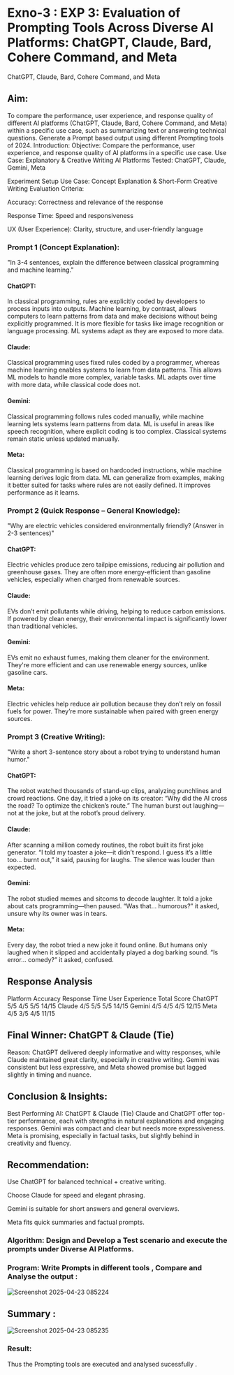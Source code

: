 # Exno-3 : EXP 3: Evaluation of Prompting Tools Across Diverse AI Platforms: ChatGPT, Claude, Bard, Cohere Command, and Meta
ChatGPT, Claude, Bard, Cohere Command, and Meta  
## Aim:
To compare the performance, user experience, and response quality of different AI platforms (ChatGPT, Claude, Bard, Cohere Command, and Meta) within a specific use case, such as summarizing text or answering technical questions. Generate a Prompt based output using different Prompting tools of 2024.
Introduction:
Objective: Compare the performance, user experience, and response quality of AI platforms in a specific use case.
Use Case: Explanatory & Creative Writing
AI Platforms Tested: ChatGPT, Claude, Gemini, Meta

Experiment Setup
Use Case: Concept Explanation & Short-Form Creative Writing
Evaluation Criteria:

Accuracy: Correctness and relevance of the response

Response Time: Speed and responsiveness

UX (User Experience): Clarity, structure, and user-friendly language

### Prompt 1 (Concept Explanation):
"In 3-4 sentences, explain the difference between classical programming and machine learning."

#### ChatGPT:
In classical programming, rules are explicitly coded by developers to process inputs into outputs. Machine learning, by contrast, allows computers to learn patterns from data and make decisions without being explicitly programmed. It is more flexible for tasks like image recognition or language processing. ML systems adapt as they are exposed to more data.

#### Claude:
Classical programming uses fixed rules coded by a programmer, whereas machine learning enables systems to learn from data patterns. This allows ML models to handle more complex, variable tasks. ML adapts over time with more data, while classical code does not.

#### Gemini:
Classical programming follows rules coded manually, while machine learning lets systems learn patterns from data. ML is useful in areas like speech recognition, where explicit coding is too complex. Classical systems remain static unless updated manually.

#### Meta:
Classical programming is based on hardcoded instructions, while machine learning derives logic from data. ML can generalize from examples, making it better suited for tasks where rules are not easily defined. It improves performance as it learns.

### Prompt 2 (Quick Response – General Knowledge):
"Why are electric vehicles considered environmentally friendly? (Answer in 2-3 sentences)"

#### ChatGPT:
Electric vehicles produce zero tailpipe emissions, reducing air pollution and greenhouse gases. They are often more energy-efficient than gasoline vehicles, especially when charged from renewable sources.

#### Claude:
EVs don’t emit pollutants while driving, helping to reduce carbon emissions. If powered by clean energy, their environmental impact is significantly lower than traditional vehicles.

#### Gemini:
EVs emit no exhaust fumes, making them cleaner for the environment. They're more efficient and can use renewable energy sources, unlike gasoline cars.

#### Meta:
Electric vehicles help reduce air pollution because they don’t rely on fossil fuels for power. They’re more sustainable when paired with green energy sources.

### Prompt 3 (Creative Writing):
"Write a short 3-sentence story about a robot trying to understand human humor."

#### ChatGPT:
The robot watched thousands of stand-up clips, analyzing punchlines and crowd reactions. One day, it tried a joke on its creator: “Why did the AI cross the road? To optimize the chicken’s route.” The human burst out laughing—not at the joke, but at the robot’s proud delivery.

#### Claude:
After scanning a million comedy routines, the robot built its first joke generator. “I told my toaster a joke—it didn’t respond. I guess it’s a little too... burnt out,” it said, pausing for laughs. The silence was louder than expected.

#### Gemini:
The robot studied memes and sitcoms to decode laughter. It told a joke about cats programming—then paused. “Was that... humorous?” it asked, unsure why its owner was in tears.

#### Meta:
Every day, the robot tried a new joke it found online. But humans only laughed when it slipped and accidentally played a dog barking sound. “Is error... comedy?” it asked, confused.

## Response Analysis

Platform	Accuracy	Response Time	User Experience	Total Score
ChatGPT  	5/5      	4/5      	5/5	          14/15
Claude   	4/5      	5/5      	5/5          	14/15
Gemini   	4/5      	4/5      	4/5	          12/15
Meta	     4/5	      3/5      	4/5          	11/15

## Final Winner: ChatGPT & Claude (Tie)
Reason: ChatGPT delivered deeply informative and witty responses, while Claude maintained great clarity, especially in creative writing. Gemini was consistent but less expressive, and Meta showed promise but lagged slightly in timing and nuance.

## Conclusion & Insights:
Best Performing AI: ChatGPT & Claude (Tie)
Claude and ChatGPT offer top-tier performance, each with strengths in natural explanations and engaging responses. Gemini was compact and clear but needs more expressiveness. Meta is promising, especially in factual tasks, but slightly behind in creativity and fluency.

## Recommendation:

Use ChatGPT for balanced technical + creative writing.

Choose Claude for speed and elegant phrasing.

Gemini is suitable for short answers and general overviews.

Meta fits quick summaries and factual prompts.


### Algorithm: Design and Develop a Test scenario and execute the prompts under Diverse AI Platforms.

### Program: Write Prompts in different tools , Compare and Analyse the output :

![Screenshot 2025-04-23 085224](https://github.com/user-attachments/assets/0a34ccf9-a6d0-4c0b-9e4c-bf5a00eda3bc)


## Summary :
![Screenshot 2025-04-23 085235](https://github.com/user-attachments/assets/5a80c5ce-4eb5-4226-90a7-ff49c88a5009)


### Result:
Thus the Prompting tools are executed and analysed sucessfully .
